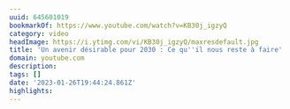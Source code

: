 ```yaml
---
uuid: 645601019
bookmarkOf: https://www.youtube.com/watch?v=KB30j_igzyQ
category: video
headImage: https://i.ytimg.com/vi/KB30j_igzyQ/maxresdefault.jpg
title: 'Un avenir désirable pour 2030 : Ce qu''il nous reste à faire'
domain: youtube.com
description: 
tags: []
date: '2023-01-26T19:44:24.861Z'
highlights: 
---
```



